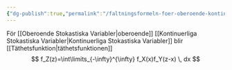 ```yaml
---
{"dg-publish":true,"permalink":"/faltningsformeln-foer-oberoende-kontinuerliga-stokastiska-variabler/","tags":["matematiskstatistik"]}
---
```


För [[Oberoende Stokastiska Variabler\|oberoende]] [[Kontinuerliga Stokastiska Variabler\|Kontinuerliga Stokastiska Variabler]] blir [[Täthetsfunktion\|täthetsfunktionen]]
$$
f_Z(z)=\int\limits_{-\infty}^{\infty} f_X(x)f_Y(z-x) \, dx 
$$